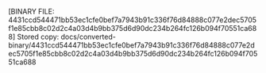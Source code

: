 [BINARY FILE: 4431ccd544471bb53ec1cfe0bef7a7943b91c336f76d84888c077e2dec5705f1e85cbb8c02d2c4a03d4b9bb375d6d90dc234b264fc126b094f70551ca688]
Stored copy: docs/converted-binary/4431ccd544471bb53ec1cfe0bef7a7943b91c336f76d84888c077e2dec5705f1e85cbb8c02d2c4a03d4b9bb375d6d90dc234b264fc126b094f70551ca688
